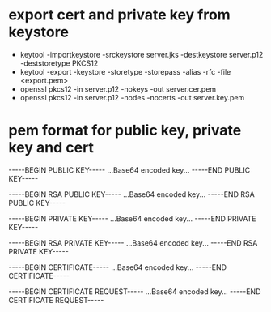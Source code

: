 # export cert and private key from keystore
- keytool -importkeystore -srckeystore server.jks -destkeystore server.p12 -deststoretype PKCS12
- keytool -export -keystore <keystore-file> -storetype <type> -storepass <pass> -alias <alias> -rfc -file <export.pem>
- openssl pkcs12 -in server.p12 -nokeys -out server.cer.pem
- openssl pkcs12 -in server.p12 -nodes -nocerts -out server.key.pem

# pem format for public key, private key and cert
-----BEGIN PUBLIC KEY-----
...Base64 encoded key...
-----END PUBLIC KEY-----

-----BEGIN RSA PUBLIC KEY-----
...Base64 encoded key...
-----END RSA PUBLIC KEY-----

-----BEGIN PRIVATE KEY-----
...Base64 encoded key...
-----END PRIVATE KEY-----

-----BEGIN RSA PRIVATE KEY-----
...Base64 encoded key...
-----END RSA PRIVATE KEY-----

-----BEGIN CERTIFICATE-----
...Base64 encoded key...
-----END CERTIFICATE-----

-----BEGIN CERTIFICATE REQUEST-----
...Base64 encoded key...
-----END CERTIFICATE REQUEST-----